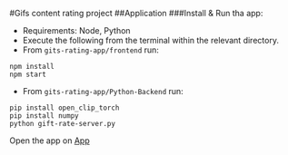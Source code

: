 #Gifs content rating project
##Application
###Install & Run tha app:
- Requirements: Node, Python
- Execute the following from the terminal within the relevant directory.
- From `gits-rating-app/frontend` run:
```shell
npm install
npm start
```
- From ```gits-rating-app/Python-Backend``` run:
```shell
pip install open_clip_torch
pip install numpy
python gift-rate-server.py
```
 Open the app on [App](http://localhost:3000)


